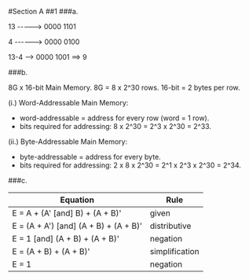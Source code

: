 #Section A
##1
###a.

13 -----> 0000 1101

4  ------> 0000 0100

13-4 --> 0000 1001 ==> 9

###b.

8G x 16-bit Main Memory. 8G = 8 x 2^30 rows.  16-bit = 2 bytes per row.

(i.) Word-Addressable Main Memory:
* word-addressable = address for every row (word = 1 row).
* bits required for addressing: 8 x 2^30 = 2^3 x 2^30 = 2^33.

(ii.) Byte-Addressable Main Memory:
* byte-addressable = address for every byte.
* bits required for addressing: 2 x 8 x 2^30 = 2^1 x 2^3 x 2^30 = 2^34.

###c.

Equation | Rule
------------ | -------------
E = A + (A' [and] B) + (A + B)' | given
E = (A + A') [and] (A + B) + (A + B)' | distributive
E = 1 [and] (A + B) + (A + B)' | negation
E = (A + B) + (A + B)' | simplification
E = 1 | negation
